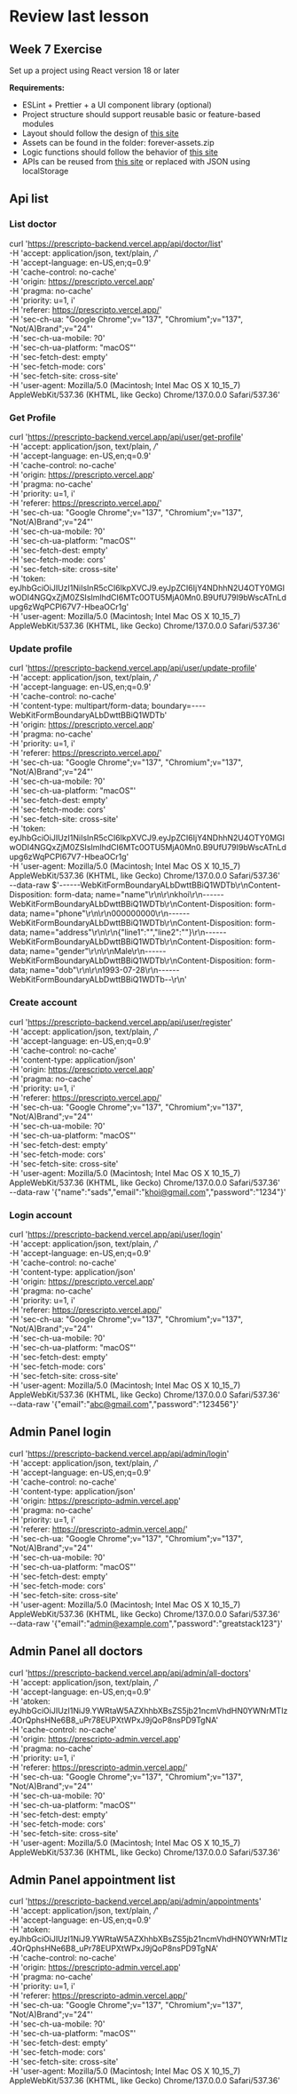 # Review last lesson

## Week 7 Exercise

Set up a project using React version 18 or later

**Requirements:**

- ESLint + Prettier + a UI component library (optional)
- Project structure should support reusable basic or feature-based modules
- Layout should follow the design of [this site](https://prescripto.vercel.app/)
- Assets can be found in the folder: forever-assets.zip
- Logic functions should follow the behavior of [this site](https://prescripto.vercel.app/)
- APIs can be reused from [this site](https://prescripto.vercel.app/) or replaced with JSON using localStorage

## Api list

### List doctor

curl '<https://prescripto-backend.vercel.app/api/doctor/list>' \
 -H 'accept: application/json, text/plain, _/_' \
 -H 'accept-language: en-US,en;q=0.9' \
 -H 'cache-control: no-cache' \
 -H 'origin: <https://prescripto.vercel.app>' \
 -H 'pragma: no-cache' \
 -H 'priority: u=1, i' \
 -H 'referer: <https://prescripto.vercel.app/>' \
 -H 'sec-ch-ua: "Google Chrome";v="137", "Chromium";v="137", "Not/A)Brand";v="24"' \
 -H 'sec-ch-ua-mobile: ?0' \
 -H 'sec-ch-ua-platform: "macOS"' \
 -H 'sec-fetch-dest: empty' \
 -H 'sec-fetch-mode: cors' \
 -H 'sec-fetch-site: cross-site' \
 -H 'user-agent: Mozilla/5.0 (Macintosh; Intel Mac OS X 10_15_7) AppleWebKit/537.36 (KHTML, like Gecko) Chrome/137.0.0.0 Safari/537.36'

### Get Profile

curl '<https://prescripto-backend.vercel.app/api/user/get-profile>' \
 -H 'accept: application/json, text/plain, _/_' \
 -H 'accept-language: en-US,en;q=0.9' \
 -H 'cache-control: no-cache' \
 -H 'origin: <https://prescripto.vercel.app>' \
 -H 'pragma: no-cache' \
 -H 'priority: u=1, i' \
 -H 'referer: <https://prescripto.vercel.app/>' \
 -H 'sec-ch-ua: "Google Chrome";v="137", "Chromium";v="137", "Not/A)Brand";v="24"' \
 -H 'sec-ch-ua-mobile: ?0' \
 -H 'sec-ch-ua-platform: "macOS"' \
 -H 'sec-fetch-dest: empty' \
 -H 'sec-fetch-mode: cors' \
 -H 'sec-fetch-site: cross-site' \
 -H 'token: eyJhbGciOiJIUzI1NiIsInR5cCI6IkpXVCJ9.eyJpZCI6IjY4NDhhN2U4OTY0MGIwODI4NGQxZjM0ZSIsImlhdCI6MTc0OTU5MjA0Mn0.B9UfU79I9bWscATnLdupg6zWqPCPl67V7-HbeaOCr1g' \
 -H 'user-agent: Mozilla/5.0 (Macintosh; Intel Mac OS X 10_15_7) AppleWebKit/537.36 (KHTML, like Gecko) Chrome/137.0.0.0 Safari/537.36'

### Update profile

curl '<https://prescripto-backend.vercel.app/api/user/update-profile>' \
 -H 'accept: application/json, text/plain, _/_' \
 -H 'accept-language: en-US,en;q=0.9' \
 -H 'cache-control: no-cache' \
 -H 'content-type: multipart/form-data; boundary=----WebKitFormBoundaryALbDwttBBiQ1WDTb' \
 -H 'origin: <https://prescripto.vercel.app>' \
 -H 'pragma: no-cache' \
 -H 'priority: u=1, i' \
 -H 'referer: <https://prescripto.vercel.app/>' \
 -H 'sec-ch-ua: "Google Chrome";v="137", "Chromium";v="137", "Not/A)Brand";v="24"' \
 -H 'sec-ch-ua-mobile: ?0' \
 -H 'sec-ch-ua-platform: "macOS"' \
 -H 'sec-fetch-dest: empty' \
 -H 'sec-fetch-mode: cors' \
 -H 'sec-fetch-site: cross-site' \
 -H 'token: eyJhbGciOiJIUzI1NiIsInR5cCI6IkpXVCJ9.eyJpZCI6IjY4NDhhN2U4OTY0MGIwODI4NGQxZjM0ZSIsImlhdCI6MTc0OTU5MjA0Mn0.B9UfU79I9bWscATnLdupg6zWqPCPl67V7-HbeaOCr1g' \
 -H 'user-agent: Mozilla/5.0 (Macintosh; Intel Mac OS X 10_15_7) AppleWebKit/537.36 (KHTML, like Gecko) Chrome/137.0.0.0 Safari/537.36' \
 --data-raw $'------WebKitFormBoundaryALbDwttBBiQ1WDTb\r\nContent-Disposition: form-data; name="name"\r\n\r\nkhoi\r\n------WebKitFormBoundaryALbDwttBBiQ1WDTb\r\nContent-Disposition: form-data; name="phone"\r\n\r\n000000000\r\n------WebKitFormBoundaryALbDwttBBiQ1WDTb\r\nContent-Disposition: form-data; name="address"\r\n\r\n{"line1":"","line2":""}\r\n------WebKitFormBoundaryALbDwttBBiQ1WDTb\r\nContent-Disposition: form-data; name="gender"\r\n\r\nMale\r\n------WebKitFormBoundaryALbDwttBBiQ1WDTb\r\nContent-Disposition: form-data; name="dob"\r\n\r\n1993-07-28\r\n------WebKitFormBoundaryALbDwttBBiQ1WDTb--\r\n'

### Create account

curl '<https://prescripto-backend.vercel.app/api/user/register>' \
 -H 'accept: application/json, text/plain, _/_' \
 -H 'accept-language: en-US,en;q=0.9' \
 -H 'cache-control: no-cache' \
 -H 'content-type: application/json' \
 -H 'origin: <https://prescripto.vercel.app>' \
 -H 'pragma: no-cache' \
 -H 'priority: u=1, i' \
 -H 'referer: <https://prescripto.vercel.app/>' \
 -H 'sec-ch-ua: "Google Chrome";v="137", "Chromium";v="137", "Not/A)Brand";v="24"' \
 -H 'sec-ch-ua-mobile: ?0' \
 -H 'sec-ch-ua-platform: "macOS"' \
 -H 'sec-fetch-dest: empty' \
 -H 'sec-fetch-mode: cors' \
 -H 'sec-fetch-site: cross-site' \
 -H 'user-agent: Mozilla/5.0 (Macintosh; Intel Mac OS X 10_15_7) AppleWebKit/537.36 (KHTML, like Gecko) Chrome/137.0.0.0 Safari/537.36' \
 --data-raw '{"name":"sads","email":"<khoi@gmail.com>","password":"1234"}'

### Login account

curl '<https://prescripto-backend.vercel.app/api/user/login>' \
 -H 'accept: application/json, text/plain, _/_' \
 -H 'accept-language: en-US,en;q=0.9' \
 -H 'cache-control: no-cache' \
 -H 'content-type: application/json' \
 -H 'origin: <https://prescripto.vercel.app>' \
 -H 'pragma: no-cache' \
 -H 'priority: u=1, i' \
 -H 'referer: <https://prescripto.vercel.app/>' \
 -H 'sec-ch-ua: "Google Chrome";v="137", "Chromium";v="137", "Not/A)Brand";v="24"' \
 -H 'sec-ch-ua-mobile: ?0' \
 -H 'sec-ch-ua-platform: "macOS"' \
 -H 'sec-fetch-dest: empty' \
 -H 'sec-fetch-mode: cors' \
 -H 'sec-fetch-site: cross-site' \
 -H 'user-agent: Mozilla/5.0 (Macintosh; Intel Mac OS X 10_15_7) AppleWebKit/537.36 (KHTML, like Gecko) Chrome/137.0.0.0 Safari/537.36' \
 --data-raw '{"email":"<abc@gmail.com>","password":"123456"}'

## Admin Panel login

curl '<https://prescripto-backend.vercel.app/api/admin/login>' \
 -H 'accept: application/json, text/plain, _/_' \
 -H 'accept-language: en-US,en;q=0.9' \
 -H 'cache-control: no-cache' \
 -H 'content-type: application/json' \
 -H 'origin: <https://prescripto-admin.vercel.app>' \
 -H 'pragma: no-cache' \
 -H 'priority: u=1, i' \
 -H 'referer: <https://prescripto-admin.vercel.app/>' \
 -H 'sec-ch-ua: "Google Chrome";v="137", "Chromium";v="137", "Not/A)Brand";v="24"' \
 -H 'sec-ch-ua-mobile: ?0' \
 -H 'sec-ch-ua-platform: "macOS"' \
 -H 'sec-fetch-dest: empty' \
 -H 'sec-fetch-mode: cors' \
 -H 'sec-fetch-site: cross-site' \
 -H 'user-agent: Mozilla/5.0 (Macintosh; Intel Mac OS X 10_15_7) AppleWebKit/537.36 (KHTML, like Gecko) Chrome/137.0.0.0 Safari/537.36' \
 --data-raw '{"email":"<admin@example.com>","password":"greatstack123"}'

## Admin Panel all doctors

curl '<https://prescripto-backend.vercel.app/api/admin/all-doctors>' \
 -H 'accept: application/json, text/plain, _/_' \
 -H 'accept-language: en-US,en;q=0.9' \
 -H 'atoken: eyJhbGciOiJIUzI1NiJ9.YWRtaW5AZXhhbXBsZS5jb21ncmVhdHN0YWNrMTIz.4OrQphsHNe6B8_uPr78EUPXtWPxJ9jQoP8nsPD9TgNA' \
 -H 'cache-control: no-cache' \
 -H 'origin: <https://prescripto-admin.vercel.app>' \
 -H 'pragma: no-cache' \
 -H 'priority: u=1, i' \
 -H 'referer: <https://prescripto-admin.vercel.app/>' \
 -H 'sec-ch-ua: "Google Chrome";v="137", "Chromium";v="137", "Not/A)Brand";v="24"' \
 -H 'sec-ch-ua-mobile: ?0' \
 -H 'sec-ch-ua-platform: "macOS"' \
 -H 'sec-fetch-dest: empty' \
 -H 'sec-fetch-mode: cors' \
 -H 'sec-fetch-site: cross-site' \
 -H 'user-agent: Mozilla/5.0 (Macintosh; Intel Mac OS X 10_15_7) AppleWebKit/537.36 (KHTML, like Gecko) Chrome/137.0.0.0 Safari/537.36'

## Admin Panel appointment list

curl 'https://prescripto-backend.vercel.app/api/admin/appointments' \
 -H 'accept: application/json, text/plain, _/_' \
 -H 'accept-language: en-US,en;q=0.9' \
 -H 'atoken: eyJhbGciOiJIUzI1NiJ9.YWRtaW5AZXhhbXBsZS5jb21ncmVhdHN0YWNrMTIz.4OrQphsHNe6B8_uPr78EUPXtWPxJ9jQoP8nsPD9TgNA' \
 -H 'cache-control: no-cache' \
 -H 'origin: https://prescripto-admin.vercel.app' \
 -H 'pragma: no-cache' \
 -H 'priority: u=1, i' \
 -H 'referer: https://prescripto-admin.vercel.app/' \
 -H 'sec-ch-ua: "Google Chrome";v="137", "Chromium";v="137", "Not/A)Brand";v="24"' \
 -H 'sec-ch-ua-mobile: ?0' \
 -H 'sec-ch-ua-platform: "macOS"' \
 -H 'sec-fetch-dest: empty' \
 -H 'sec-fetch-mode: cors' \
 -H 'sec-fetch-site: cross-site' \
 -H 'user-agent: Mozilla/5.0 (Macintosh; Intel Mac OS X 10_15_7) AppleWebKit/537.36 (KHTML, like Gecko) Chrome/137.0.0.0 Safari/537.36'
